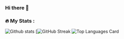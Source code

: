 ### Hi there 👋

<!--
**dawar-shafaque/dawar-shafaque** is a ✨ _special_ ✨ repository because its `README.md` (this file) appears on your GitHub profile.

Here are some ideas to get you started:

- 🔭 I’m currently working on ...
- 🌱 I’m currently learning ...
- 👯 I’m looking to collaborate on ...
- 🤔 I’m looking for help with ...
- 💬 Ask me about ...
- 📫 How to reach me: ...
- 😄 Pronouns: ...
- ⚡ Fun fact: ...
-->
### :fire: My Stats :

![Github stats](https://github-readme-stats.vercel.app/api?username=dawar-shafaque&theme=highcontrast&show_icons=true&count_private=true)
[![GitHub Streak](https://github-readme-streak-stats.herokuapp.com/?user=dawar-shafaque)
![Top Languages Card](https://github-readme-stats.vercel.app/api/top-langs/?username=Gpadam11&layout=compact)
